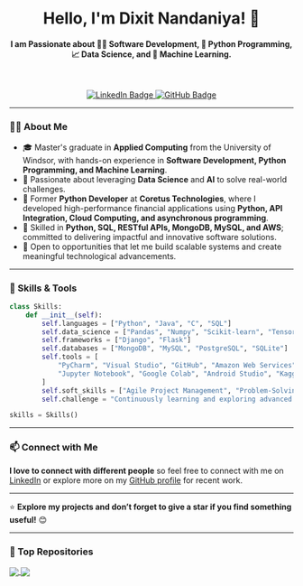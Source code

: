 <h1 align="center">Hello, I'm Dixit Nandaniya! 👋</h1>
<h4 align="center">I am Passionate about 👨‍💻 Software Development, 🐍 Python Programming, 📈 Data Science, and 🤖 Machine Learning.</h4>
</br>
<p align="center">
  <a href="https://www.linkedin.com/in/dixitnandaniya" target="_blank">
    <img src="https://img.shields.io/badge/LinkedIn-Dixit%20Nandaniya-blue?style=flat&logo=linkedin" alt="LinkedIn Badge"/>
  </a>
  <a href="https://github.com/dixitjnandaniya" target="_blank">
    <img src="https://img.shields.io/github/followers/dixitjnandaniya?label=Follow&style=social" alt="GitHub Badge"/>
  </a>
</p>

---

### 👨‍💻 About Me
- 🎓 Master's graduate in **Applied Computing** from the University of Windsor, with hands-on experience in **Software Development, Python Programming, and Machine Learning**.
- 🔬 Passionate about leveraging **Data Science** and **AI** to solve real-world challenges.
- 💼 Former **Python Developer** at **Coretus Technologies**, where I developed high-performance financial applications using **Python, API Integration, Cloud Computing, and asynchronous programming**.
- 🌱 Skilled in **Python, SQL, RESTful APIs, MongoDB, MySQL, and AWS**; committed to delivering impactful and innovative software solutions.
- 🚀 Open to opportunities that let me build scalable systems and create meaningful technological advancements.

---

<!--
| <a href="https://github.com/dixitjnandaniya/github-readme-stats"><img align="center" src="https://github-readme-stats.vercel.app/api?username=dixitjnandaniya&show_icons=true&include_all_commits=true&theme=buefy&hide_border=true" alt="Dixit's github stats" /></a> | <a href="https://github.com/dixitjnandaniya/github-readme-stats"><img align="center" src="https://github-readme-stats.vercel.app/api/top-langs/?username=dixitjnandaniya&layout=compact&theme=buefy&hide_border=true" /></a> |
| ------------- | ------------- |

--- 
-->

### 🔧 Skills & Tools
```python
class Skills:
    def __init__(self):
        self.languages = ["Python", "Java", "C", "SQL"]
        self.data_science = ["Pandas", "Numpy", "Scikit-learn", "TensorFlow", "PyTorch"]
        self.frameworks = ["Django", "Flask"]
        self.databases = ["MongoDB", "MySQL", "PostgreSQL", "SQLite"]
        self.tools = [
            "PyCharm", "Visual Studio", "GitHub", "Amazon Web Services",
            "Jupyter Notebook", "Google Colab", "Android Studio", "Kaggle", "Docker"
        ]
        self.soft_skills = ["Agile Project Management", "Problem-Solving", "Team Collaboration"]
        self.challenge = "Continuously learning and exploring advanced latest technologies"

skills = Skills()
```

---

### 📫 Connect with Me
**I love to connect with different people** so feel free to connect with me on [LinkedIn](https://www.linkedin.com/in/dixit-nandaniya-b54a03312) or explore more on my [GitHub profile](https://github.com/dixitjnandaniya) for recent work.

---

⭐ **Explore my projects and don’t forget to give a star if you find something useful!** 😊

---

### 🚀 Top Repositories

<a href="https://github.com/dixitjnandaniya/Plant_Disease_Detection">
  <img align="center" src="https://github-readme-stats.vercel.app/api/pin/?username=dixitjnandaniya&repo=Plant_Disease_Detection&theme=buefy" />
</a>
<a href="https://github.com/dixitjnandaniya/Diabetes_Disease_Prediction">
  <img align="center" src="https://github-readme-stats.vercel.app/api/pin/?username=dixitjnandaniya&repo=Diabetes_Disease_Prediction&theme=buefy" />
</a>
<!--
<a href="https://github.com/dixitjnandaniya/Placement_Package_Prediction">
  <img align="center" src="https://github-readme-stats.vercel.app/api/pin/?username=dixitjnandaniya&repo=Placement_Package_Prediction&theme=buefy" />
</a>
<a href="https://github.com/dixitjnandaniya/MLKIDA">
  <img align="center" src="https://github-readme-stats.vercel.app/api/pin/?username=dixitjnandaniya&repo=MLKIDA&theme=buefy" />
</a>
<a href="https://github.com/dixitjnandaniya/AdventureMinds">
  <img align="center" src="https://github-readme-stats.vercel.app/api/pin/?username=dixitjnandaniya&repo=AdventureMinds&theme=buefy" />
</a>
<a href="https://github.com/dixitjnandaniya/HedgeStrategy">
  <img align="center" src="https://github-readme-stats.vercel.app/api/pin/?username=dixitjnandaniya&repo=HedgeStrategy&theme=buefy" />
</a>
<a href="https://github.com/dixitjnandaniya/WiseBridge">
  <img align="center" src="https://github-readme-stats.vercel.app/api/pin/?username=dixitjnandaniya&repo=WiseBridge&theme=buefy" />
</a>
<a href="https://github.com/dixitjnandaniya/resecure">
  <img align="center" src="https://github-readme-stats.vercel.app/api/pin/?username=dixitjnandaniya&repo=resecure&theme=buefy" />
</a>
-->
